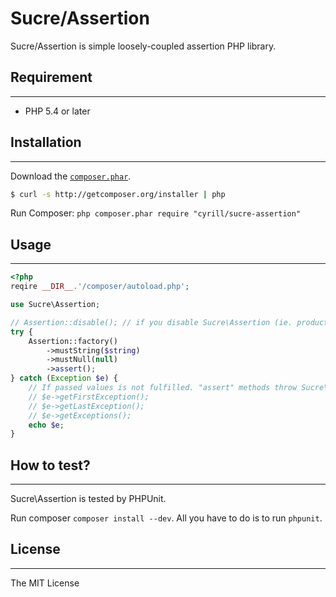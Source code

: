 Sucre/Assertion
===============

Sucre/Assertion is simple loosely-coupled assertion PHP library.

## Requirement
--------------------

* PHP 5.4 or later

## Installation
--------------------

Download the [`composer.phar`](http://getcomposer.org/composer.phar).

``` sh
$ curl -s http://getcomposer.org/installer | php
```

Run Composer: `php composer.phar require "cyrill/sucre-assertion"`

## Usage
--------------------
```php
<?php
reqire __DIR__.'/composer/autoload.php';

use Sucre\Assertion;

// Assertion::disable(); // if you disable Sucre\Assertion (ie. production)
try {
    Assertion::factory()
        ->mustString($string)
        ->mustNull(null)
        ->assert();
} catch (Exception $e) {
    // If passed values is not fulfilled. "assert" methods throw Sucre\Assertion\CompositeAssertionException
    // $e->getFirstException();
    // $e->getLastException();
    // $e->getExceptions();
    echo $e;
}

```

## How to test?
-------------------

Sucre\Assertion is tested by PHPUnit.

Run composer `composer install --dev`.
All you have to do is to run `phpunit`.

## License
--------------------
The MIT License

